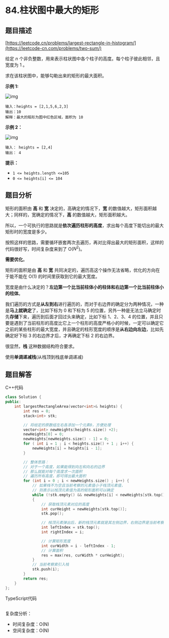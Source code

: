 # 84.柱状图中最大的矩形

## 题目描述 

[https://leetcode.cn/problems/largest-rectangle-in-histogram/](https://leetcode-cn.com/problems/two-sum/)

给定 *n* 个非负整数，用来表示柱状图中各个柱子的高度。每个柱子彼此相邻，且宽度为 1 。

求在该柱状图中，能够勾勒出来的矩形的最大面积。

**示例 1:**

![img](https://assets.leetcode.com/uploads/2021/01/04/histogram.jpg)

```
输入：heights = [2,1,5,6,2,3]
输出：10
解释：最大的矩形为图中红色区域，面积为 10
```

**示例 2：**

![img](https://assets.leetcode.com/uploads/2021/01/04/histogram-1.jpg)

```
输入： heights = [2,4]
输出： 4
```

**提示：**

- `1 <= heights.length <=105`
- `0 <= heights[i] <= 104`



## 题目分析

矩形的面积由 **高** 和 **宽** 决定的，高确定的情况下，**宽** 的数值越大，矩形面积越大；同样的，宽确定的情况下，**高** 的数值越大，矩形面积越大。

所以，一个可执行的思路就是**依次遍历柱形的高度**，求出每个高度下能切出的最大矩形时的宽度是多少。

按照这样的思路，需要循环嵌套两次去遍历，再对比得出最大的矩形面积，这样的代码很好写，时间复杂度来到了 O($N^2$)。

**需要优化**。

矩形的面积是由 **高** 和 **宽** 共同决定的，遍历高这个操作无法省略，优化的方向在于能不能在 O(1) 的时间里获取到它的最大宽度。

宽度是由什么决定的？**左边第一个比当前柱体小的柱体和右边第一个比当前柱体小的柱体**。

我们遍历的方式是**从左到右**进行遍历的，而对于右边界的确定分为两种情况，一种是**马上就确定**了，比如下标为 0 和下标为 5 的位置，另外一种是无法立马确定时先**存储**下来，遍历到后面才回过头来确定，比如下标 1、2、3、4 的位置，并且只要是遇到了当前柱形的高度比它上一个柱形的高度严格小的时候，一定可以确定它之前的某些柱形的最大宽度，并且确定的柱形宽度的顺序是**从右边向左边**，比如先确定好下标 3 的右边界才后，才再确定下标 2 的右边界。

很显然，**栈** 这种数据结构符合要求。

使用**单调递减栈**(从栈顶到栈底单调递减)



## 题目解答

C++代码

```c++
class Solution {
public:
    int largestRectangleArea(vector<int>& heights) {
        int res = 0;
        stack<int> stk;

        // 将给定的原数组左右各添加一个元素0，方便处理
        vector<int> newHeights(heights.size() +2);
        newHeights[0] = 0;
        newHeights[newHeights.size() - 1] = 0;
        for ( int i = 1 ; i < heights.size() + 1 ; i++) {
            newHeights[i] = heights[i - 1];
        }

        // 整体思路：
        // 对于一个高度，如果能得到向左和向右的边界
        // 那么就能对每个高度求一次面积
        // 遍历所有高度，即可得出最大面积
        for (int i = 0 ; i < newHeights.size() ; i++) {
            // 如果栈不为空且当前考察的元素值小于栈顶元素值，
            // 则表示以栈顶元素值为高的矩形面积可以确定
            while (!stk.empty() && newHeights[i] < newHeights[stk.top()])
            {
                // 获取栈顶元素对应的高度
                int curHeight = newHeights[stk.top()];
                stk.pop();

                // 栈顶元素弹出后，新的栈顶元素就是其左侧边界，右侧边界是当前考察的索引
                int leftIndex = stk.top();
                int rightIndex = i;

                // 计算矩形宽度
                int curWidth = i - leftIndex - 1;
                // 计算面积
                res = max(res, curWidth * curHeight);
            }
            // 当前考察索引入栈
            stk.push(i);
        }
        return res;   
    }
};
```

TypeScript代码

```typescript

```

复杂度分析：

* 时间复杂度：O(N)
* 空间复杂度：O(N)

